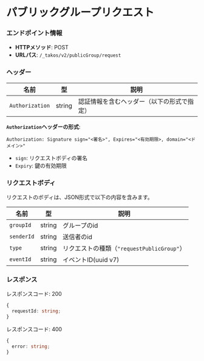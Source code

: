 # パブリックグループリクエスト

### エンドポイント情報

- **HTTPメソッド**: POST
- **URLパス**: `/_takos/v2/publicGroup/request`

### ヘッダー

| 名前            | 型     | 説明                                       |
| --------------- | ------ | ------------------------------------------ |
| `Authorization` | string | 認証情報を含むヘッダー（以下の形式で指定） |

**`Authorization`ヘッダーの形式**:

```
Authorization: Signature sign="<署名>", Expires="<有効期限>, domain="<ドメイン>"
```

- `sign`: リクエストボディの署名
- `Expiry`: 鍵の有効期限

### リクエストボディ

リクエストのボディは、JSON形式で以下の内容を含みます。

| 名前       | 型     | 説明                                       |
| ---------- | ------ | ------------------------------------------ |
| `groupId`  | string | グループのid                               |
| `senderId` | string | 送信者のid                                 |
| `type`     | string | リクエストの種類（`"requestPublicGroup"`） |
| `eventId`  | string | イベントID(uuid v7)                        |

### レスポンス

レスポンスコード: 200

```ts
{
  requestId: string;
}
```

レスポンスコード: 400

```ts
{
  error: string;
}
```
